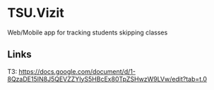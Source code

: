 # TSU.Vizit
Web/Mobile app for tracking students skipping classes
## Links
ТЗ: https://docs.google.com/document/d/1-8QzaDE15IN8J5QEVZZYIyS5HBcEx80TpZSHwzW9LVw/edit?tab=t.0
